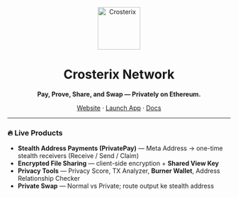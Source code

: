 <p align="center">
  <img src="https://i.imgur.com/VjRaVrf.png" width="96" alt="Crosterix">
</p>

<h1 align="center">Crosterix Network</h1>
<p align="center"><b>Pay, Prove, Share, and Swap — Privately on Ethereum.</b></p>

<p align="center">
  <a href="https://crosterix.network">Website</a> ·
  <a href="https://app.crosterix.network">Launch App</a> ·
  <a href="https://docs.crosterix.network">Docs</a>
</p>

---

### 🔥 Live Products
- **Stealth Address Payments (PrivatePay)** — Meta Address → one-time stealth receivers (Receive / Send / Claim)
- **Encrypted File Sharing** — client-side encryption + **Shared View Key**
- **Privacy Tools** — Privacy Score, TX Analyzer, **Burner Wallet**, Address Relationship Checker
- **Private Swap** — Normal vs Private; route output ke stealth address
